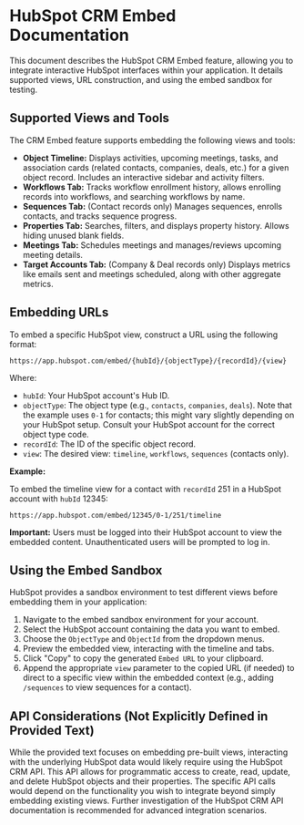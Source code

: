 # HubSpot CRM Embed Documentation

This document describes the HubSpot CRM Embed feature, allowing you to integrate interactive HubSpot interfaces within your application.  It details supported views, URL construction, and using the embed sandbox for testing.

## Supported Views and Tools

The CRM Embed feature supports embedding the following views and tools:

* **Object Timeline:** Displays activities, upcoming meetings, tasks, and association cards (related contacts, companies, deals, etc.) for a given object record. Includes an interactive sidebar and activity filters.
* **Workflows Tab:**  Tracks workflow enrollment history, allows enrolling records into workflows, and searching workflows by name.
* **Sequences Tab:** (Contact records only) Manages sequences, enrolls contacts, and tracks sequence progress.
* **Properties Tab:** Searches, filters, and displays property history. Allows hiding unused blank fields.
* **Meetings Tab:** Schedules meetings and manages/reviews upcoming meeting details.
* **Target Accounts Tab:** (Company & Deal records only) Displays metrics like emails sent and meetings scheduled, along with other aggregate metrics.


## Embedding URLs

To embed a specific HubSpot view, construct a URL using the following format:

```
https://app.hubspot.com/embed/{hubId}/{objectType}/{recordId}/{view}
```

Where:

* `hubId`: Your HubSpot account's Hub ID.
* `objectType`: The object type (e.g., `contacts`, `companies`, `deals`).  Note that the example uses `0-1` for contacts; this might vary slightly depending on your HubSpot setup.  Consult your HubSpot account for the correct object type code.
* `recordId`: The ID of the specific object record.
* `view`: The desired view: `timeline`, `workflows`, `sequences` (contacts only).

**Example:**

To embed the timeline view for a contact with `recordId` 251 in a HubSpot account with `hubId` 12345:

```
https://app.hubspot.com/embed/12345/0-1/251/timeline
```

**Important:** Users must be logged into their HubSpot account to view the embedded content.  Unauthenticated users will be prompted to log in.


## Using the Embed Sandbox

HubSpot provides a sandbox environment to test different views before embedding them in your application:

1. Navigate to the embed sandbox environment for your account.
2. Select the HubSpot account containing the data you want to embed.
3. Choose the `ObjectType` and `ObjectId` from the dropdown menus.
4. Preview the embedded view, interacting with the timeline and tabs.
5. Click "Copy" to copy the generated `Embed URL` to your clipboard.
6. Append the appropriate `view` parameter to the copied URL (if needed) to direct to a specific view within the embedded context (e.g., adding `/sequences` to view sequences for a contact).


## API Considerations (Not Explicitly Defined in Provided Text)

While the provided text focuses on embedding pre-built views,  interacting with the underlying HubSpot data would likely require using the HubSpot CRM API.  This API allows for programmatic access to create, read, update, and delete HubSpot objects and their properties.  The specific API calls would depend on the functionality you wish to integrate beyond simply embedding existing views.  Further investigation of the HubSpot CRM API documentation is recommended for advanced integration scenarios.
